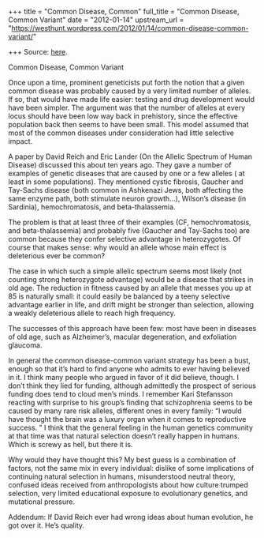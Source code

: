 +++
title = "Common Disease, Common"
full_title = "Common Disease, Common Variant"
date = "2012-01-14"
upstream_url = "https://westhunt.wordpress.com/2012/01/14/common-disease-common-variant/"

+++
Source: [here](https://westhunt.wordpress.com/2012/01/14/common-disease-common-variant/).

Common Disease, Common Variant

Once upon a time, prominent geneticists put forth the notion that a
given common disease was probably caused by a very limited number of
alleles. If so, that would have made life easier: testing and drug
development would have been simpler. The argument was that the number
of alleles at every locus should have been low way back in prehistory,
since the effective population back then seems to have been small.
This model assumed that most of the common diseases under consideration
had little selective impact.

A paper by David Reich and Eric Lander (On the Allelic Spectrum of
Human Disease) discussed this about ten years ago.  They gave a
number of examples of genetic diseases that are caused by one or a few
alleles ( at least in some populations). They mentioned cystic
fibrosis, Gaucher and Tay-Sachs disease (both common in Ashkenazi Jews,
both affecting the same enzyme path, both stimulate neuron growth…),
Wilson’s disease (in Sardinia), hemochromatosis, and beta-thalassemia.

The problem is that at least three of their examples (CF,
hemochromatosis, and beta-thalassemia) and probably five (Gaucher and
Tay-Sachs too) are common because they confer selective advantage in
heterozygotes. Of course that makes sense: why would an allele whose
main effect is deleterious ever be common?

The case in which such a simple allelic spectrum seems most likely (not
counting strong heterozygote advantage) would be a disease that strikes
in old age. The reduction in fitness caused by an allele that messes
you up at 85 is naturally small: it could easily be balanced by a teeny
selective advantage earlier in life, and drift might be stronger than
selection, allowing a weakly deleterious allele to reach high frequency.

The successes of this approach have been few: most have been in diseases
of old age, such as Alzheimer’s, macular degeneration, and exfoliation
glaucoma.

In general the common disease-common variant strategy has been a bust,
enough so that it’s hard to find anyone who admits to ever having
believed in it. I think many people who argued in favor of it did
believe, though. I don’t think they lied for funding, although
admittedly the prospect of serious funding does tend to cloud men’s
minds. I remember Kari Stefansson reacting with surprise to his group’s
finding that schizophrenia seems to be caused by many rare risk alleles,
different ones in every family: “I would have thought the brain was a
luxury organ when it comes to reproductive success. ” I think that the
general feeling in the human genetics community at that time was that
natural selection doesn’t really happen in humans. Which is screwy as
hell, but there it is.

Why would they have thought this? My best guess is a combination of
factors, not the same mix in every individual: dislike of some
implications of continuing natural selection in humans, misunderstood
neutral theory, confused ideas received from anthropologists about how
culture trumped selection, very limited educational exposure to
evolutionary genetics, and mutational pressure.

Addendum: If David Reich ever had wrong ideas about human evolution, he
got over it. He’s quality.

